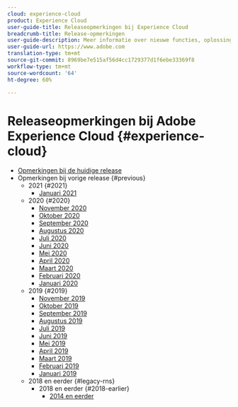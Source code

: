 ```yaml
---
cloud: experience-cloud
product: Experience Cloud
user-guide-title: Releaseopmerkingen bij Experience Cloud
breadcrumb-title: Release-opmerkingen
user-guide-description: Meer informatie over nieuwe functies, oplossingen en belangrijke kennisgevingen in Adobe Experience Cloud en Experience Platform.
user-guide-url: https://www.adobe.com
translation-type: tm+mt
source-git-commit: 8969be7e515af56d4cc1729377d1f6ebe33369f8
workflow-type: tm+mt
source-wordcount: '64'
ht-degree: 60%

---
```



# Releaseopmerkingen bij Adobe Experience Cloud {#experience-cloud}

+ [Opmerkingen bij de huidige release](current.md)
+ Opmerkingen bij vorige release {#previous}
   + 2021 {#2021}
      + [Januari 2021](c-legacy-releases/2021/01142021.md)
   + 2020 {#2020}
      + [November 2020](c-legacy-releases/2020/10292020.md)
      + [Oktober 2020](c-legacy-releases/2020/10082020.md)
      + [September 2020](c-legacy-releases/2020/09102020.md)
      + [Augustus 2020](c-legacy-releases/2020/08132020.md)
      + [Juli 2020](c-legacy-releases/2020/07162020.md)
      + [Juni 2020](c-legacy-releases/2020/06182020.md)
      + [Mei 2020](c-legacy-releases/2020/05212020.md)
      + [April 2020](c-legacy-releases/2020/04162020.md)
      + [Maart 2020](c-legacy-releases/2020/03122020.md)
      + [Februari 2020](c-legacy-releases/2020/02202020.md)
      + [Januari 2020](c-legacy-releases/2020/01162020.md)
   + 2019 {#2019}
      + [November 2019](c-legacy-releases/2019/10312019.md)
      + [Oktober 2019](c-legacy-releases/2019/10102019.md)
      + [September 2019](c-legacy-releases/2019/09122019.md)
      + [Augustus 2019](c-legacy-releases/2019/08082019.md)
      + [Juli 2019](c-legacy-releases/2019/07182019.md)
      + [Juni 2019](c-legacy-releases/2019/06132019.md)
      + [Mei 2019](c-legacy-releases/2019/05092019.md)
      + [April 2019](c-legacy-releases/2019/04112019.md)
      + [Maart 2019](c-legacy-releases/2019/03072019.md)
      + [Februari 2019](c-legacy-releases/2019/02072019.md)
      + [Januari 2019](c-legacy-releases/2019/01172019.md)
   + 2018 en eerder {#legacy-rns}
      + 2018 en eerder {#2018-earlier}
         + [2014 en eerder](c-legacy-releases/2018-earlier.md)
